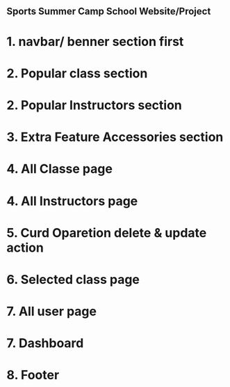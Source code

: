 ##  Sports Summer Camp School Website/Project

# 1. navbar/ benner section first
# 2. Popular class section
# 2. Popular Instructors section
# 3. Extra Feature Accessories section
# 4. All Classe page
# 4. All Instructors page
# 5. Curd Oparetion delete & update action
# 6. Selected class page
# 7. All user page 
# 7. Dashboard  
# 8. Footer